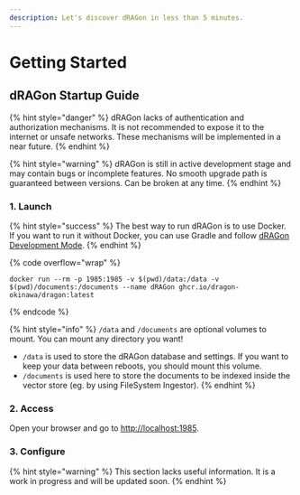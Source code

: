```yaml
---
description: Let's discover dRAGon in less than 5 minutes.
---
```


# Getting Started

## dRAGon Startup Guide <a href="#dragon-startup-guide" id="dragon-startup-guide"></a>

{% hint style="danger" %}
dRAGon lacks of authentication and authorization mechanisms. It is not recommended to expose it to the internet or unsafe networks. These mechanisms will be implemented in a near future.
{% endhint %}

{% hint style="warning" %}
dRAGon is still in active development stage and may contain bugs or incomplete features. No smooth upgrade path is guaranteed between versions. Can be broken at any time.
{% endhint %}

### 1. Launch <a href="#id-1-launch" id="id-1-launch"></a>

{% hint style="success" %}
The best way to run dRAGon is to use Docker. If you want to run it without Docker, you can use Gradle and follow [dRAGon Development Mode](contributing/dragon-development-mode.md).
{% endhint %}

{% code overflow="wrap" %}
```
docker run --rm -p 1985:1985 -v $(pwd)/data:/data -v $(pwd)/documents:/documents --name dRAGon ghcr.io/dragon-okinawa/dragon:latest
```
{% endcode %}

{% hint style="info" %}
`/data` and `/documents` are optional volumes to mount. You can mount any directory you want!

* `/data` is used to store the dRAGon database and settings. If you want to keep your data between reboots, you should mount this volume.
* `/documents` is used here to store the documents to be indexed inside the vector store (eg. by using FileSystem Ingestor).
{% endhint %}

### 2. Access <a href="#id-2-access" id="id-2-access"></a>

Open your browser and go to [http://localhost:1985](http://localhost:1985/).

### 3. Configure <a href="#id-3-configure" id="id-3-configure"></a>

{% hint style="warning" %}
This section lacks useful information. It is a work in progress and will be updated soon.
{% endhint %}
